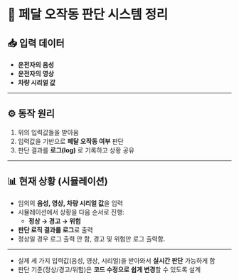 # 🚗 페달 오작동 판단 시스템 정리

## 📥 입력 데이터
- **운전자의 음성**
- **운전자의 영상**
- **차량 시리얼 값**

---

## ⚙️ 동작 원리
1. 위의 입력값들을 받아옴  
2. 입력값을 기반으로 **페달 오작동 여부** 판단  
3. 판단 결과를 **로그(log)** 로 기록하고 상황 공유

---

## 📊 현재 상황 (시뮬레이션)
- 임의의 **음성, 영상, 차량 시리얼 값**을 입력  
- 시뮬레이션에서 상황을 다음 순서로 진행:
  - **정상 → 경고 → 위험**
-  **판단 로직 결과를 로그**로 출력
- 정상일 경우 로그 출력 안 함, 경고 및 위험만 로그 출력함.

---

- 실제 세 가지 입력값(음성, 영상, 시리얼)을 받아와서 **실시간 판단** 가능하게 함
- 판단 기준(정상/경고/위험)은 **코드 수정으로 쉽게 변경**할 수 있도록 설계
